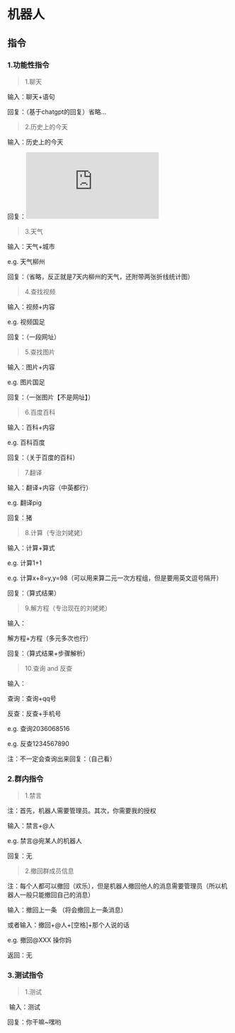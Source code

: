 # 机器人

## 指令

### 1.功能性指令

> 1.聊天

输入：聊天+语句

回复：（基于chatgpt的回复）省略...

> 2.历史上的今天

输入：历史上的今天

回复：![](https://xiaoapi.cn/API/lssdjt_pic.php "历史上的今天")

> 3.天气

输入：天气+城市

e.g. 天气柳州

回复：（省略，反正就是7天内柳州的天气，还附带两张折线统计图）

> 4.查找视频

输入：视频+内容

e.g. 视频国足

回复：（一段网址）

> 5.查找图片

输入：图片+内容

e.g. 图片国足

回复：（一张图片【不是网址】）

> 6.百度百科

输入：百科+内容

e.g. 百科百度

回复：（关于百度的百科）

> 7.翻译

输入：翻译+内容（中英都行）

e.g. 翻译pig

回复：猪

> 8.计算（专治刘姥姥）

输入：计算+算式

e.g. 计算1+1

e.g. 计算x+8=y,y=98（可以用来算二元一次方程组，但是要用英文逗号隔开）

回复：（算式结果）

> 9.解方程（专治现在的刘姥姥）

输入：

解方程+方程（多元多次也行）

回复：（算式结果+步骤解析）

> 10.查询 and 反查

输入：

查询：查询+qq号 

反查：反查+手机号

e.g. 查询2036068516

e.g. 反查1234567890

注：不一定会查询出来回复：（自己看）

### 2.群内指令

> 1.禁言

注：首先，机器人需要管理员。其次，你需要我的授权

输入：禁言+@人

e.g. 禁言@宛某人的机器人

回复：无

> 2.撤回群成员信息

注：每个人都可以撤回（欢乐），但是机器人撤回他人的消息需要管理员（所以机器人一般只能撤回自己的消息）

输入：撤回上一条 （将会撤回上一条消息）

或者输入：撤回+@人+[空格]+那个人说的话

e.g. 撤回@XXX 操你妈

返回：无

### 3.测试指令

> 1.测试

 输入：测试

回复：你干嘛~嘿哟
